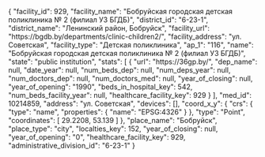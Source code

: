 {
    "facility_id": 929,
    "facility_name": "Бобруйская городская детская поликлиника № 2 (филиал УЗ БГДБ)",
    "district_id": "6-23-1",
    "district_name": "Ленинский район, Бобруйск",
    "facility_url": "https:\/\/bgdb.by\/departments\/clinic-children2\/",
    "facility_address": "ул. Советская",
    "facility_type": "Детская поликлиника",
    "ap_1": "116",
    "name": "Бобруйская городская детская поликлиника № 2 (филиал УЗ БГДБ)",
    "state": "public institution",
    "stats": [
        {
            "url": "https:\/\/36gp.by\/",
            "dep_name": null,
            "date_year": null,
            "num_beds_dep": null,
            "num_deps_year": null,
            "num_doctors_dep": null,
            "num_doctors_med": null,
            "year_of_closing": null,
            "year_of_opening": "1990",
            "beds_in_hospital_key": 542,
            "num_beds_facility_year": null,
            "healthcare_facility_key": 929
        }
    ],
    "med_id": 10214859,
    "address": "ул. Советская",
    "devices": [],
    "coord_x_y": {
        "crs": {
            "type": "name",
            "properties": {
                "name": "EPSG:4326"
            }
        },
        "type": "Point",
        "coordinates": [
            29.2208,
            53.139
        ]
    },
    "place_name": "Бобруйск",
    "place_type": "city",
    "localties_key": 152,
    "year_of_closing": null,
    "year_of_opening": "0",
    "healthcare_facility_key": 929,
    "administrative_division_id": "6-23-1"
}